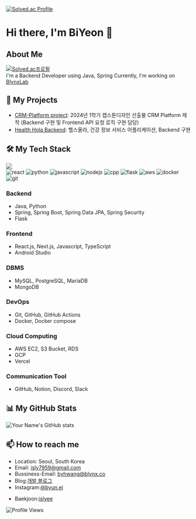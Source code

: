 [![Solved.ac Profile](http://mazassumnida.wtf/api/v2/generate_badge?boj=islyee)](https://solved.ac/profile/islyee/)

# Hi there, I'm BiYeon 👋

## About Me
[![Solved.ac프로필](http://mazassumnida.wtf/api/mini/generate_badge?boj=islyee)](https://solved.ac/profile/islyee)<br>
I'm a Backend Developer using Java, Spring Currently, 
I'm working on [BlynxLab](https://blynxlab.com)

## 🚀 My Projects
- [CRM-Platform project](https://github.com/ByuN0-0/CRM-Project): 2024년 1학기 캡스톤디자인 산출물 CRM Platform 제작 (Backend 구현 및 Frontend API 요청 로직 구현 담당)
- [Health Hola Backend](https://github.com/HealthCatcher/HealthHola-back): 헬스올라, 건강 정보 서비스 어플리케이션, Backend 구현
  
## 🛠️ My Tech Stack
<a href="https://github.com/anuraghazra/github-readme-stats/"><img src="https://github-readme-stats.vercel.app/api/top-langs/?username=ByuN0-0"></a><br>
<img src="https://img.shields.io/badge/React-61DAFB?style=flat&logo=React&logoColor=white" alt="react" />
<img src="https://img.shields.io/badge/Python-3776AB?style=flat&logo=Python&logoColor=white" alt="python" />
<img src="https://img.shields.io/badge/JavaScript-F7DF1E?style=flat&logo=javascript&logoColor=white" alt="javascript"/>
<img src="https://img.shields.io/badge/NodeJS-339933?style=flat&logo=nodedotjs&logoColor=white" alt="nodejs" />
<img src="https://img.shields.io/badge/cpp-00599C?style=flat&logo=cplusplus&logoColor=white" alt="cpp" />
<img src="https://img.shields.io/badge/Flask-000000?style=flat&logo=flask&logoColor=white" alt="flask" />
<img src="https://img.shields.io/badge/AWS-232F3E?style=flat&logo=amazonaws&logoColor=white" alt="aws" />
<img src="https://img.shields.io/badge/docker-2496ED?style=flat&logo=docker&logoColor=white" alt="docker" />
<img src="https://img.shields.io/badge/git-F05032?style=flat&logo=git&logoColor=white" alt="git" />
### Backend
- Java, Python
- Spring, Spring Boot, Spring Data JPA, Spring Security
- Flask

### Frontend
- React.js, Next.js, Javascript, TypeScript
- Android Studio

### DBMS
- MySQL, PostgreSQL, MariaDB
- MongoDB

### DevOps
- Git, GitHub, GitHub Actions
- Docker, Docker compose

### Cloud Computing
- AWS EC2, S3 Bucket, RDS
- GCP
- Vercel

### Communication Tool
- GitHub, Notion, Discord, Slack

## 📊 My GitHub Stats
![Your Name's GitHub stats](https://github-readme-stats.vercel.app/api?username=byun0-0&show_icons=true&theme=radical)

## 📫 How to reach me
- Location: Seoul, South Korea
- Email: [isly7959@gmail.com](mailto:isly7959@gmail.com)
- Bussiness-Email: [byhwang@blynx.co](mailto:byhwang@blynx.co)
- Blog:[개발 블로그](https://byun0-0.tistory.com/)
- Instagram:<a href="https://www.instagram.com/byun.ej/" target="_blank" rel="noreferrer">@byun.ej</a></p>
- Baekjoon:<a href="https://www.acmicpc.net/user/islyee" target="_blank" rel="noreferrer">islyee</a></p>

![Profile Views](https://komarev.com/ghpvc/?username=byun0-0&color=brightgreen)
